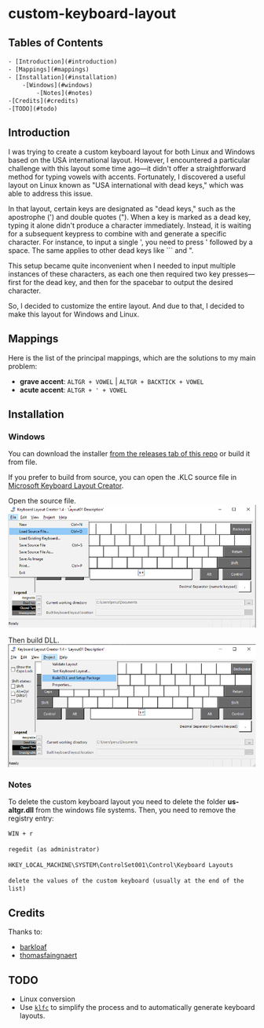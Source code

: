 # custom-keyboard-layout

## Tables of Contents
<!--ts-->
    - [Introduction](#introduction)
    - [Mappings](#mappings)
    - [Installation](#installation)
        -[Windows](#windows)
            -[Notes](#notes)
    -[Credits](#credits)
    -[TODO](#todo)
<!--te-->

## Introduction
I was trying to create a custom keyboard layout for both Linux and Windows based on the USA international layout. However, I encountered a particular challenge with this layout some time ago—it didn't offer a straightforward method for typing vowels with accents. Fortunately, I discovered a useful layout on Linux known as "USA international with dead keys," which was able to address this issue.

In that layout, certain keys are designated as "dead keys," such as the apostrophe (') and double quotes ("). When a key is marked as a dead key, typing it alone didn't produce a character immediately. Instead, it is waiting for a subsequent keypress to combine with and generate a specific character. For instance, to input a single ', you need to press ' followed by a space. The same applies to other dead keys like ``` and ".

This setup became quite inconvenient when I needed to input multiple instances of these characters, as each one then required two key presses—first for the dead key, and then for the spacebar to output the desired character.

So, I decided to customize the entire layout. And due to that, I decided to make this layout for Windows and Linux.

## Mappings

Here is the list of the principal mappings, which are the solutions to my main problem:

- **grave accent**: `ALTGR + VOWEL` | `ALTGR + BACKTICK + VOWEL`
- **acute accent**: `ALTGR + ' + VOWEL`

## Installation

### Windows
You can download the installer [from the releases tab of this repo](https://github.com/DanielePeruzzi97/windows-keyboard-layout/releases) or build it from file.

If you prefer to build from source, you can open the .KLC source file in [Microsoft Keyboard Layout Creator](https://download.microsoft.com/download/6/f/5/6f5ce43a-e892-4fd1-b9a6-1a0cbb64e6e2/MSKLC.exe).

Open the source file.
![Image 1](/images/loadSource.png)

Then build DLL.
![Image 2](/images/buildDll.png)

### Notes
To delete the custom keyboard layout you need to delete the folder **us-altgr.dll** from the windows file systems.
Then, you need to remove the registry entry:
```
WIN + r

regedit (as administrator)

HKEY_LOCAL_MACHINE\SYSTEM\ControlSet001\Control\Keyboard Layouts

delete the values of the custom keyboard (usually at the end of the list)
```

## Credits
Thanks to:
- [barkloaf](https://github.com/barkloaf/US-Reformed-International)
- [thomasfaingnaert](https://github.com/thomasfaingnaert/win-us-intl-altgr)

## TODO
- Linux conversion
- Use [`klfc`](https://github.com/39aldo39/klfc) to simplify the process and to automatically generate keyboard layouts.
